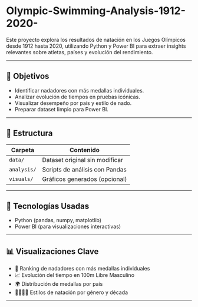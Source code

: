 # Olympic-Swimming-Analysis-1912-2020-


Este proyecto explora los resultados de natación en los Juegos Olímpicos desde 1912 hasta 2020, utilizando Python y Power BI para extraer insights relevantes sobre atletas, países y evolución del rendimiento.

---

## 📌 Objetivos

- Identificar nadadores con más medallas individuales.
- Analizar evolución de tiempos en pruebas icónicas.
- Visualizar desempeño por país y estilo de nado.
- Preparar dataset limpio para Power BI.

---

## 📁 Estructura

| Carpeta         | Contenido                                                                 |
|----------------|--------------------------------------------------------------------------|
| `data/`         | Dataset original sin modificar                                           |
| `analysis/`     | Scripts de análisis con Pandas                                           |
| `visuals/`      | Gráficos generados (opcional)                                            |

---

## 🐍 Tecnologías Usadas

- Python (pandas, numpy, matplotlib)
- Power BI (para visualizaciones interactivas)

---

## 📊 Visualizaciones Clave

- 🥇 Ranking de nadadores con más medallas individuales
- 📈 Evolución del tiempo en 100m Libre Masculino
- 🌍 Distribución de medallas por país
- 👨‍🦱👩‍🦱 Estilos de natación por género y década

---
